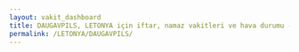 ```yaml
---
layout: vakit_dashboard
title: DAUGAVPILS, LETONYA için iftar, namaz vakitleri ve hava durumu - ilçe/eyalet seç
permalink: /LETONYA/DAUGAVPILS/
---
```


<script type="text/javascript">
  var GLOBAL_COUNTRY = 'LETONYA';
  var GLOBAL_CITY = 'DAUGAVPILS';
  var GLOBAL_STATE = '';
  var lat = 72;
  var lon = 21;
</script>
